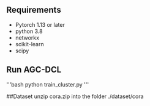 ## Requirements
* Pytorch 1.13 or later
* python 3.8
* networkx
* scikit-learn
* scipy

## Run AGC-DCL
'''bash
python train_cluster.py
'''

##Dataset
unzip cora.zip into the folder ./dataset/cora
